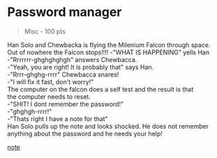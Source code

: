 # Password manager
> Misc - 100 pts

Han Solo and Chewbacka is flying the Milenium Falcon through space.  
Out of nowhere the Falcon stops!!!! 
-"WHAT IS HAPPENING" yells Han  
-"Rrrrrrr-ghghghghgh" answers Chewbacca.  
-"Yeah, you are right! It is probably that" says Han.  
-"Rrrr-ghghg-rrrr" Chewbacca snares!  
-"I will fix it fast, don't worry!"  
The computer on the falcon does a self test and the result is that   
the computer needs to reset.  
-"SHIT! I dont remember the password!"  
-"ghghgh-rrrr!"  
-"Thats right I have a note for that"  
Han Solo pulls up the note and looks shocked. He does not remember  
anything about the password and he needs your help!  


[note](./note.txt)
